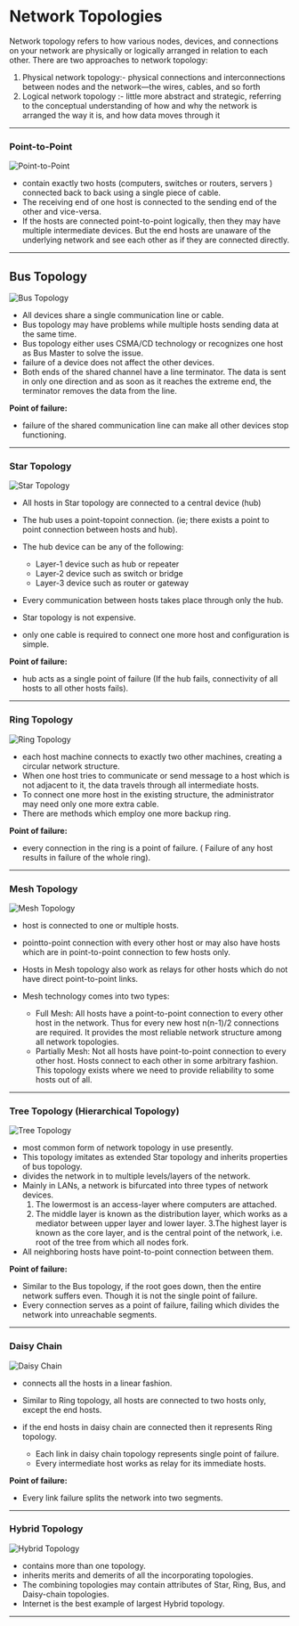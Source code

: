 # Network Topologies 

Network topology refers to how various nodes, devices, and connections on your network are physically or logically arranged in relation to each other. 
There are two approaches to network topology:

1. Physical network topology:- physical connections and interconnections between nodes and the network—the wires, cables, and so forth
2. Logical network topology :- little more abstract and strategic, referring to the conceptual understanding of how and why the network is arranged the way it is, and how data moves through it

---
### Point-to-Point

![Point-to-Point](networking_img_res/topology_img_res/point-to-point_topology.png)

* contain exactly two hosts (computers, switches or routers, servers ) connected back to back using a single piece of cable.
* The receiving end of one host is connected to the sending end of the other and vice-versa. 
* If the hosts are connected point-to-point logically, then they may have multiple intermediate devices. But the end hosts are unaware of the underlying network and see each other as if they are connected directly.

---
## Bus Topology 

![Bus Topology](networking_img_res/topology_img_res/bus_topology.png)

* All devices share a single communication line or cable.
* Bus topology may have problems while multiple hosts sending data at the same time.
* Bus topology either uses CSMA/CD technology or recognizes one host as Bus Master to solve the issue.
* failure of a device does not affect the other devices.
* Both ends of the shared channel have a line terminator. The data is sent in only one direction and as soon as it reaches the extreme end, the terminator removes the data from the line. 

__Point of failure:__
* failure of the shared communication line can make all other devices stop functioning.

---
### Star Topology 

![Star Topology](networking_img_res/topology_img_res/star_topology.png)

* All hosts in Star topology are connected to a central device (hub) 
* The hub uses a point-topoint connection. (ie; there exists a point to point connection between hosts and hub).
* The hub device can be any of the following: 
 
	* Layer-1 device such as hub or repeater 
	* Layer-2 device such as switch or bridge 
	* Layer-3 device such as router or gateway 
   
* Every communication between hosts takes place through only the hub. 
* Star topology is not expensive.
* only one cable is required to connect one more host and configuration is simple. 
	
__Point of failure:__
* hub acts as a single point of failure (If the hub fails, connectivity of all hosts to all other hosts fails).

---
### Ring Topology 

![Ring Topology](networking_img_res/topology_img_res/ring_topology.png)

* each host machine connects to exactly two other machines, creating a circular network structure. 
* When one host tries to communicate or send message to a host which is not adjacent to it, the data travels through all intermediate hosts. 
* To connect one more host in the existing structure, the administrator may need only one more extra cable. 
* There are methods which employ one more backup ring. 

__Point of failure:__
* every connection in the ring is a point of failure. ( Failure of any host results in failure of the whole ring).

---
### Mesh Topology 

![Mesh Topology](networking_img_res/topology_img_res/mesh_topology.png)

* host is connected to one or multiple hosts. 
* pointto-point connection with every other host or may also have hosts which are in point-to-point connection to few hosts only. 
* Hosts in Mesh topology also work as relays for other hosts which do not have direct point-to-point links. 
* Mesh technology comes into two types: 
 
	* Full Mesh: All hosts have a point-to-point connection to every other host in the network. Thus for every new host n(n-1)/2 connections are required. It provides the most reliable network structure among all network topologies. 
	* Partially Mesh: Not all hosts have point-to-point connection to every other host. Hosts connect to each other in some arbitrary fashion. This topology exists where we need to provide reliability to some hosts out of all. 

---
### Tree Topology (Hierarchical Topology) 

![Tree Topology](networking_img_res/topology_img_res/tree_topology.png)

* most common form of network topology in use presently. 
* This topology imitates as extended Star topology and inherits properties of bus topology. 
* divides the network in to multiple levels/layers of the network. 
* Mainly in LANs, a network is bifurcated into three types of network devices. 
	1. The lowermost is an access-layer where computers are attached. 
	2. The middle layer is known as the distribution layer, which works as a mediator between upper layer and lower layer. 
	3.The highest layer is known as the core layer, and is the central point of the network, i.e. root of the tree from which all nodes fork. 
* All neighboring hosts have point-to-point connection between them.  

__Point of failure:__
* Similar to the Bus topology, if the root goes down, then the entire network suffers even. Though it is not the single point of failure. 
* Every connection serves as a point of failure, failing which divides the network into unreachable segments.

---
### Daisy Chain 

![Daisy Chain](networking_img_res/topology_img_res/daisy_chain_topology.png)

* connects all the hosts in a linear fashion. 
* Similar to Ring topology, all hosts are connected to two hosts only, except the end hosts. 
* if the end hosts in daisy chain are connected then it represents Ring topology. 
 
	* Each link in daisy chain topology represents single point of failure.  
	* Every intermediate host works as relay for its immediate hosts. 

__Point of failure:__
* Every link failure splits the network into two segments.

---
### Hybrid Topology 

![Hybrid Topology](networking_img_res/topology_img_res/hybrid_topology.png)

* contains more than one topology. 
* inherits merits and demerits of all the incorporating topologies. 
* The combining topologies may contain attributes of Star, Ring, Bus, and Daisy-chain topologies. 
* Internet is the best example of largest Hybrid topology.

---

